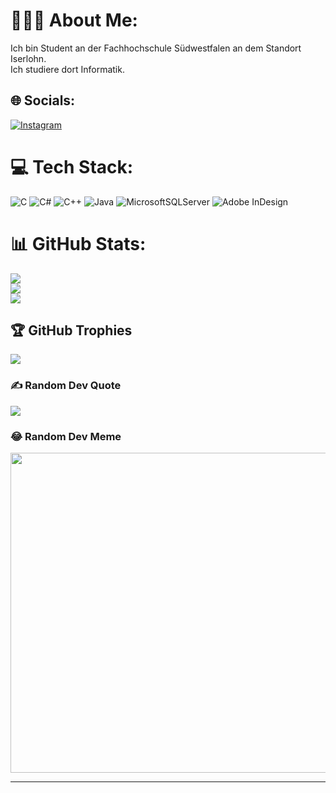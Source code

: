 # 👨🏼‍💻 About Me:
Ich bin Student an der Fachhochschule Südwestfalen an dem Standort Iserlohn.<br>Ich studiere dort Informatik.


## 🌐 Socials:
[![Instagram](https://img.shields.io/badge/Instagram-%23E4405F.svg?logo=Instagram&logoColor=white)](https://instagram.com/julian.mxmln.tms) 

# 💻 Tech Stack:
![C](https://img.shields.io/badge/c-%2300599C.svg?style=for-the-badge&logo=c&logoColor=white) ![C#](https://img.shields.io/badge/c%23-%23239120.svg?style=for-the-badge&logo=c-sharp&logoColor=white) ![C++](https://img.shields.io/badge/c++-%2300599C.svg?style=for-the-badge&logo=c%2B%2B&logoColor=white) ![Java](https://img.shields.io/badge/java-%23ED8B00.svg?style=for-the-badge&logo=java&logoColor=white) ![MicrosoftSQLServer](https://img.shields.io/badge/Microsoft%20SQL%20Sever-CC2927?style=for-the-badge&logo=microsoft%20sql%20server&logoColor=white) ![Adobe InDesign](https://img.shields.io/badge/Adobe%20InDesign-49021F?style=for-the-badge&logo=adobeindesign&logoColor=white)
# 📊 GitHub Stats:
![](https://github-readme-stats.vercel.app/api?username=TomsaJ&theme=dark&hide_border=false&include_all_commits=true&count_private=true)<br/>
![](https://github-readme-streak-stats.herokuapp.com/?user=TomsaJ&theme=dark&hide_border=false)<br/>
![](https://github-readme-stats.vercel.app/api/top-langs/?username=TomsaJ&theme=dark&hide_border=false&include_all_commits=true&count_private=true&layout=compact)

## 🏆 GitHub Trophies
![](https://github-profile-trophy.vercel.app/?username=TomsaJ&theme=radical&no-frame=false&no-bg=true&margin-w=4)

### ✍️ Random Dev Quote
![](https://quotes-github-readme.vercel.app/api?type=horizontal&theme=radical)

### 😂 Random Dev Meme
<img src="https://random-memer.herokuapp.com/" width="512px"/>

---
<!--[![](https://visitcount.itsvg.in/api?id=TomsaJ&icon=0&color=0)](https://visitcount.itsvg.in)-->

<!-- Proudly created with GPRM ( https://gprm.itsvg.in ) -->
